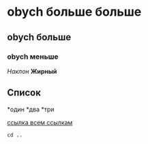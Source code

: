 # obych больше больше
## obych больше
### obych меньше

*Наклон*
**Жирный**

## Список
*один
*два
*три

[ссылка всем ссылкам](https://yandex.ru/images/search?from=tabbar&img_url=https%3A%2F%2Fwww.pc-program.ru%2Fimage%2Fmarkdownpad.png&lr=213&pos=5&rpt=simage&text=markdown%20%D1%81%D0%B8%D0%BD%D1%82%D0%B0%D0%BA%D1%81%D0%B8%D1%81)

```
cd ..
```

